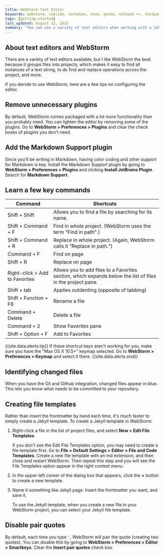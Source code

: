 ```yaml
---
title: WebStorm Text Editor
keywords: webstorm, sublime, markdown, atom, gnome, notepad ++, textpad, bbedit
tags: [getting-started]
last_updated: August 12, 2015
summary: "You can use a variety of text editors when working with a Jekyll project. WebStorm from IntelliJ offers a lot of project-specific features, such as find and replace, that make it ideal for working with tech comm projects."
---
```


## About text editors and WebStorm
There are a variety of text editors available, but I like WebStorm the best because it groups files into projects, which makes it easy to find all instances of a text string, to do find and replace operations across the project, and more.

If you decide to use WebStorm, here are a few tips on configuring the editor.

## Remove unnecessary plugins

By default, WebStorm comes packaged with a lot more functionality than you probably need. You can lighten the editor by removing some of the plugins. Go to **WebStorm > Preferences > Plugins** and clear the check boxes of plugins you don't need.

## Add the Markdown Support plugin

Since you'll be writing in Markdown, having color coding and other support for Markdown is key. Install the Markdown Support plugin by going to **WebStorm > Preferences > Plugins** and clicking **Install JetBrains Plugin**. Search for **Markdown Support**.

## Learn a few key commands

|Command | Shortcuts |
|-------|--------|
| Shift + Shift | Allows you to find a file by searching for its name. |
| Shift + Command + F | Find in whole project. (WebStorm uses the term "Find in path".) |
| Shift + Command + R | Replace in whole project. (Again, WebStorm calls it "Replace in path.") |
| Command + F | Find on page |
| Shift + R | Replace on page |
| Right-click > Add to Favorites | Allows you to add files to a Favorites section, which expands below the list of files in the project pane. |
| Shift + tab | Applies outdenting (opposite of tabbing) |
| Shift + Function + F6 | Rename a file |
| Command + Delete | Delete a file |
| Command + 2 | Show Favorites pane |
| Shift + Option + F | Add to Favorites |

{{site.data.alerts.tip}} If these shortcut keys aren't working for you, make sure you have the "Max OS X 10.5+" keymap selected. Go to <b>WebStorm > Preferences > Keymap</b> and select it there. {{site.data.alerts.end}}

## Identifying changed files

When you have the Git and Github integration, changed files appear in blue. This lets you know what needs to be committed to your repository.

## Creating file templates

Rather than insert the frontmatter by hand each time, it's much faster to simply create a Jekyll template. To create a Jekyll template in WebStorm:

1. Right-click a file in the list of project files, and select **New > Edit File Templates**.

    If you don't see the Edit File Templates option, you may need to create a file template first. Go to **File > Default Settings > Editor > File and Code Templates**. Create a new file template with an md extension, and then close and restart WebStorm. Then repeat this step and you will see the File Templates option appear in the right context menu.

2. In the upper-left corner of the dialog box that appears, click the **+** button to create a new template.
3. Name it something like Jekyll page. Insert the frontmatter you want, and save it.

    To use the Jekyll template, when you create a new file in your WebStorm project, you can select your Jekyll file template.

## Disable pair quotes

By default, each time you type `'`, WebStorm will pair the quote (creating two quotes). You can disable this by going to **WebStorm > Preferences > Editor > Smartkeys**. Clear the **Insert pair quotes** check box.
